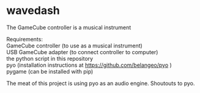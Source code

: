 # wavedash
The GameCube controller is a musical instrument

Requirements:  
GameCube controller (to use as a musical instrument)  
USB GameCube adapter (to connect controller to computer)  
the python script in this repository  
pyo (installation instructions at https://github.com/belangeo/pyo )  
pygame (can be installed with pip)

The meat of this project is using pyo as an audio engine.  Shoutouts to pyo.

